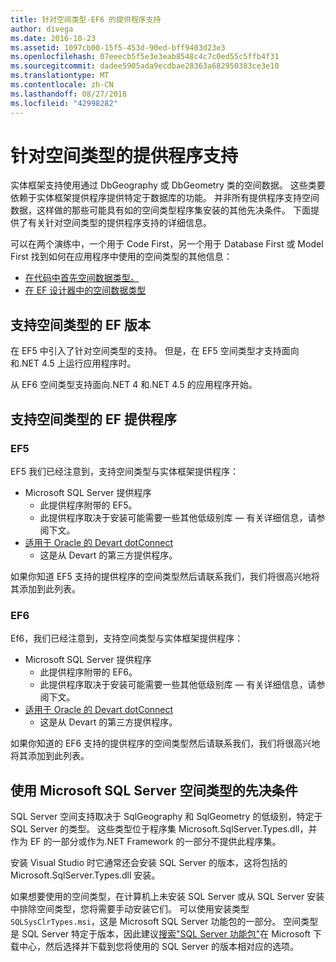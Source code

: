 ```yaml
---
title: 针对空间类型-EF6 的提供程序支持
author: divega
ms.date: 2016-10-23
ms.assetid: 1097cb00-15f5-453d-90ed-bff9403d23e3
ms.openlocfilehash: 07eeecb5f5e3e3eab8548c4c7c0ed55c5ffb4f31
ms.sourcegitcommit: dadee5905ada9ecdbae28363a682950383ce3e10
ms.translationtype: MT
ms.contentlocale: zh-CN
ms.lasthandoff: 08/27/2018
ms.locfileid: "42998282"
---
```

# <a name="provider-support-for-spatial-types"></a>针对空间类型的提供程序支持
实体框架支持使用通过 DbGeography 或 DbGeometry 类的空间数据。 这些类要依赖于实体框架提供程序提供特定于数据库的功能。 并非所有提供程序支持空间数据，这样做的那些可能具有如的空间类型程序集安装的其他先决条件。 下面提供了有关针对空间类型的提供程序支持的详细信息。  

可以在两个演练中，一个用于 Code First，另一个用于 Database First 或 Model First 找到如何在应用程序中使用的空间类型的其他信息：  

- [在代码中首先空间数据类型。](~/ef6/modeling/code-first/data-types/spatial.md)  
- [在 EF 设计器中的空间数据类型](~/ef6/modeling/designer/data-types/spatial.md)  

## <a name="ef-releases-that-support-spatial-types"></a>支持空间类型的 EF 版本  

在 EF5 中引入了针对空间类型的支持。 但是，在 EF5 空间类型才支持面向和.NET 4.5 上运行应用程序时。  

从 EF6 空间类型支持面向.NET 4 和.NET 4.5 的应用程序开始。  

## <a name="ef-providers-that-support-spatial-types"></a>支持空间类型的 EF 提供程序  

### <a name="ef5"></a>EF5  

EF5 我们已经注意到，支持空间类型与实体框架提供程序：  

- Microsoft SQL Server 提供程序  
    - 此提供程序附带的 EF5。  
    - 此提供程序取决于安装可能需要一些其他低级别库 — 有关详细信息，请参阅下文。  
- [适用于 Oracle 的 Devart dotConnect](http://www.devart.com/dotconnect/oracle/)  
    - 这是从 Devart 的第三方提供程序。  

如果你知道 EF5 支持的提供程序的空间类型然后请联系我们，我们将很高兴地将其添加到此列表。  

### <a name="ef6"></a>EF6  

Ef6，我们已经注意到，支持空间类型与实体框架提供程序：  

- Microsoft SQL Server 提供程序  
    - 此提供程序附带的 EF6。  
    - 此提供程序取决于安装可能需要一些其他低级别库 — 有关详细信息，请参阅下文。  
- [适用于 Oracle 的 Devart dotConnect](http://www.devart.com/dotconnect/oracle/)  
    - 这是从 Devart 的第三方提供程序。  

如果你知道的 EF6 支持的提供程序的空间类型然后请联系我们，我们将很高兴地将其添加到此列表。  

## <a name="prerequisites-for-spatial-types-with-microsoft-sql-server"></a>使用 Microsoft SQL Server 空间类型的先决条件  

SQL Server 空间支持取决于 SqlGeography 和 SqlGeometry 的低级别，特定于 SQL Server 的类型。 这些类型位于程序集 Microsoft.SqlServer.Types.dll，并作为 EF 的一部分或作为.NET Framework 的一部分不提供此程序集。  

安装 Visual Studio 时它通常还会安装 SQL Server 的版本，这将包括的 Microsoft.SqlServer.Types.dll 安装。  

如果想要使用的空间类型，在计算机上未安装 SQL Server 或从 SQL Server 安装中排除空间类型，您将需要手动安装它们。 可以使用安装类型`SQLSysClrTypes.msi`，这是 Microsoft SQL Server 功能包的一部分。 空间类型是 SQL Server 特定于版本，因此建议[搜索"SQL Server 功能包"](https://www.microsoft.com/en-us/search/result.aspx?q=sql+server+feature+pack)在 Microsoft 下载中心，然后选择并下载到您将使用的 SQL Server 的版本相对应的选项。

